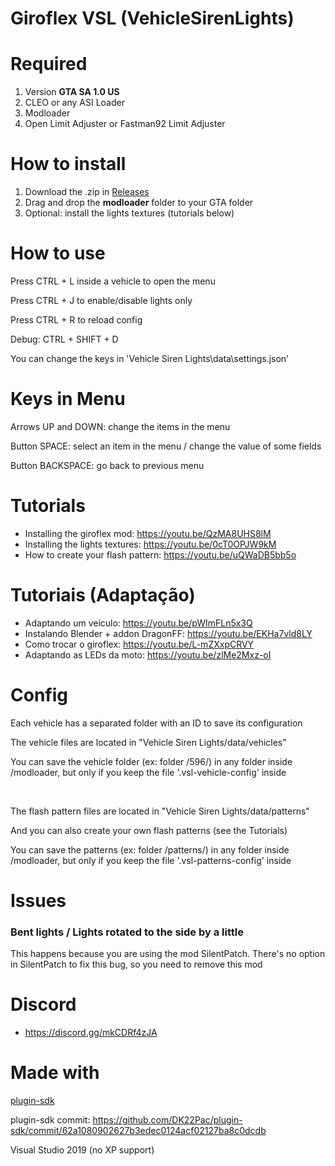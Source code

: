 # Giroflex VSL (VehicleSirenLights)

<h1>Required</h1>

1. Version **GTA SA 1.0 US**
2. CLEO or any ASI Loader
3. Modloader
4. Open Limit Adjuster or Fastman92 Limit Adjuster

<h1>How to install</h1>

1. Download the .zip in [Releases](https://github.com/Danilo1301/giroflex-vsl-pc/releases)
2. Drag and drop the **modloader** folder to your GTA folder
3. Optional: install the lights textures (tutorials below)

<h1>How to use</h1>

Press CTRL + L inside a vehicle to open the menu

Press CTRL + J to enable/disable lights only

Press CTRL + R to reload config

Debug: CTRL + SHIFT + D

You can change the keys in 'Vehicle Siren Lights\data\settings.json'

<h1>Keys in Menu</h1>

Arrows UP and DOWN: change the items in the menu

Button SPACE: select an item in the menu / change the value of some fields

Button BACKSPACE: go back to previous menu

<h1>Tutorials</h1>

* Installing the giroflex mod: https://youtu.be/QzMA8UHS8lM
* Installing the lights textures: https://youtu.be/0cT0OPJW9kM
* How to create your flash pattern: https://youtu.be/uQWaDB5bb5o

<h1>Tutoriais (Adaptação)</h1>

* Adaptando um veículo: https://youtu.be/pWImFLn5x3Q
* Instalando Blender + addon DragonFF: https://youtu.be/EKHa7vld8LY
* Como trocar o giroflex: https://youtu.be/L-mZXxpCRVY
* Adaptando as LEDs da moto: https://youtu.be/zlMe2Mxz-oI

<h1>Config</h1>

Each vehicle has a separated folder with an ID to save its configuration

The vehicle files are located in "Vehicle Siren Lights/data/vehicles"

You can save the vehicle folder (ex: folder /596/) in any folder inside /modloader, but only if you keep the file '.vsl-vehicle-config' inside

<br>

The flash pattern files are located in "Vehicle Siren Lights/data/patterns"

And you can also create your own flash patterns (see the Tutorials)

You can save the patterns (ex: folder /patterns/) in any folder inside /modloader, but only if you keep the file '.vsl-patterns-config' inside

<h1>Issues</h1>

<h3>Bent lights / Lights rotated to the side by a little</h3>

This happens because you are using the mod SilentPatch. There's no option in SilentPatch to fix this bug, so you need to remove this mod

<h1>Discord</h1>

* https://discord.gg/mkCDRf4zJA

<h1>Made with</h1>

[plugin-sdk](https://github.com/DK22Pac/plugin-sdk)

plugin-sdk commit: https://github.com/DK22Pac/plugin-sdk/commit/62a1080902627b3edec0124acf02127ba8c0dcdb

Visual Studio 2019 (no XP support)